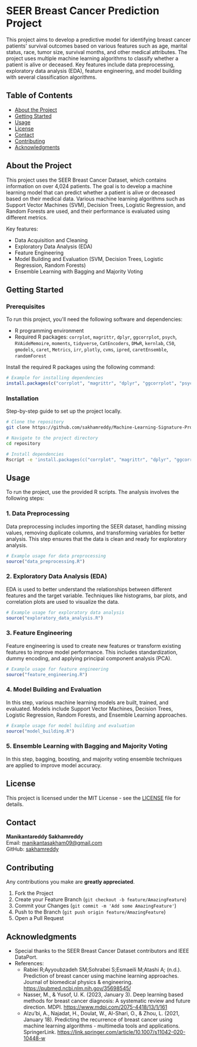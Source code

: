 # SEER Breast Cancer Prediction Project
This project aims to develop a predictive model for identifying breast cancer patients' survival outcomes based on various features such as age, marital status, race, tumor size, survival months, and other medical attributes. The project uses multiple machine learning algorithms to classify whether a patient is alive or deceased. Key features include data preprocessing, exploratory data analysis (EDA), feature engineering, and model building with several classification algorithms.

## Table of Contents
- [About the Project](#about-the-project)
- [Getting Started](#getting-started)
- [Usage](#usage)
- [License](#license)
- [Contact](#contact)
- [Contributing](#contributing)
- [Acknowledgments](#acknowledgments)

## About the Project
This project uses the SEER Breast Cancer Dataset, which contains information on over 4,024 patients. The goal is to develop a machine learning model that can predict whether a patient is alive or deceased based on their medical data. Various machine learning algorithms such as Support Vector Machines (SVM), Decision Trees, Logistic Regression, and Random Forests are used, and their performance is evaluated using different metrics.

Key features:
- Data Acquisition and Cleaning
- Exploratory Data Analysis (EDA)
- Feature Engineering
- Model Building and Evaluation (SVM, Decision Trees, Logistic Regression, Random Forests)
- Ensemble Learning with Bagging and Majority Voting

## Getting Started
### Prerequisites
To run this project, you'll need the following software and dependencies:

- R programming environment
- Required R packages: `corrplot`, `magrittr`, `dplyr`, `ggcorrplot`, `psych`, `RVAideMemoire`, `moments`, `tidyverse`, `CatEncoders`, `DMwR`, `kernlab`, `C50`, `gmodels`, `caret`, `Metrics`, `irr`, `plotly`, `cvms`, `ipred`, `caretEnsemble`, `randomForest`

Install the required R packages using the following command:

```r
# Example for installing dependencies
install.packages(c("corrplot", "magrittr", "dplyr", "ggcorrplot", "psych", "RVAideMemoire", "moments", "tidyverse", "CatEncoders", "DMwR", "kernlab", "C50", "gmodels", "caret", "Metrics", "irr", "plotly", "cvms", "ipred", "caretEnsemble", "randomForest"))
```

### Installation
Step-by-step guide to set up the project locally.

```bash
# Clone the repository
git clone https://github.com/sakhamreddy/Machine-Learning-Signature-Project.git

# Navigate to the project directory
cd repository

# Install dependencies
Rscript -e 'install.packages(c("corrplot", "magrittr", "dplyr", "ggcorrplot", "psych", "RVAideMemoire", "moments", "tidyverse", "CatEncoders", "DMwR", "kernlab", "C50", "gmodels", "caret", "Metrics", "irr", "plotly", "cvms", "ipred", "caretEnsemble", "randomForest"))'
```

## Usage
To run the project, use the provided R scripts. The analysis involves the following steps:

### 1. Data Preprocessing
Data preprocessing includes importing the SEER dataset, handling missing values, removing duplicate columns, and transforming variables for better analysis. This step ensures that the data is clean and ready for exploratory analysis.

```r
# Example usage for data preprocessing
source("data_preprocessing.R")
```

### 2. Exploratory Data Analysis (EDA)
EDA is used to better understand the relationships between different features and the target variable. Techniques like histograms, bar plots, and correlation plots are used to visualize the data.

```r
# Example usage for exploratory data analysis
source("exploratory_data_analysis.R")
```

### 3. Feature Engineering
Feature engineering is used to create new features or transform existing features to improve model performance. This includes standardization, dummy encoding, and applying principal component analysis (PCA).

```r
# Example usage for feature engineering
source("feature_engineering.R")
```

### 4. Model Building and Evaluation
In this step, various machine learning models are built, trained, and evaluated. Models include Support Vector Machines, Decision Trees, Logistic Regression, Random Forests, and Ensemble Learning approaches.

```r
# Example usage for model building and evaluation
source("model_building.R")
```

### 5. Ensemble Learning with Bagging and Majority Voting
In this step, bagging, boosting, and majority voting ensemble techniques are applied to improve model accuracy.

## License
This project is licensed under the MIT License - see the [LICENSE](LICENSE) file for details.

## Contact
**Manikantareddy Sakhamreddy**  
Email: [manikantasakham09@gmail.com](mailto:manikantasakham09@gmail.com)  
GitHub: [sakhamreddy](https://github.com/sakhamreddy)

## Contributing
Any contributions you make are **greatly appreciated**.

1. Fork the Project
2. Create your Feature Branch (`git checkout -b feature/AmazingFeature`)
3. Commit your Changes (`git commit -m 'Add some AmazingFeature'`)
4. Push to the Branch (`git push origin feature/AmazingFeature`)
5. Open a Pull Request

## Acknowledgments
- Special thanks to the SEER Breast Cancer Dataset contributors and IEEE DataPort.
- References:
  - Rabiei R;Ayyoubzadeh SM;Sohrabei S;Esmaeili M;Atashi A; (n.d.). Prediction of breast cancer using machine learning approaches. Journal of biomedical physics & engineering. https://pubmed.ncbi.nlm.nih.gov/35698545/ 
  - Nasser, M., & Yusof, U. K. (2023, January 3). Deep learning based methods for breast cancer diagnosis: A systematic review and future direction. MDPI. https://www.mdpi.com/2075-4418/13/1/161 
  - Alzu&rsquo;bi, A., Najadat, H., Doulat, W., Al-Shari, O., & Zhou, L. (2021, January 18). Predicting the recurrence of breast cancer using machine learning algorithms - multimedia tools and applications. SpringerLink. https://link.springer.com/article/10.1007/s11042-020-10448-w
  
